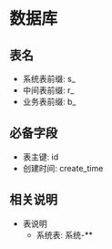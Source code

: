 #  数据库

## 表名

* 系统表前缀: s_
* 中间表前缀: r_
* 业务表前缀: b_

## 必备字段
* 表主键: id
* 创建时间: create_time
## 相关说明
- 表说明
	- 系统表: 系统-**